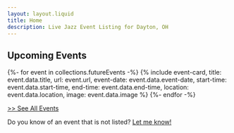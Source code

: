 ```yaml
---
layout: layout.liquid
title: Home
description: Live Jazz Event Listing for Dayton, OH
---
```


## Upcoming Events

<section class="events-list">
	{%- for event in collections.futureEvents -%}
		{% include event-card, 
			title: event.data.title,
			url: event.url,
			event-date: event.data.event-date,
			start-time: event.data.start-time,
			end-time: event.data.end-time,
			location: event.data.location,
			image: event.data.image
		%}
	{%- endfor -%}
</section>

[>> See All Events](/events)

Do you know of an event that is not listed? [Let me know!](/submit)

